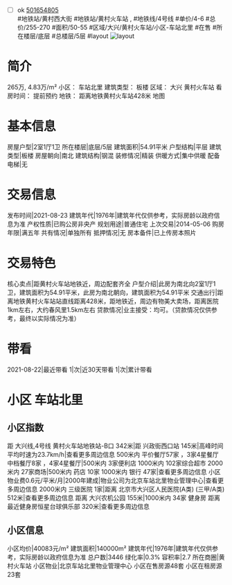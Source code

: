 - [ ] ok [501654805](https://bj.5i5j.com/ershoufang/501654805.html)  
 #地铁站/黄村西大街 #地铁站/黄村火车站 ,  #地铁线/4号线
#单价/4-6 #总价/255-270 #面积/50-55   #区域/大兴/黄村火车站/小区-车站北里 #在售 #所在楼层/底层 #总楼层/5层 #layout 
![layout](http://image2a.5i5j.com/bdir/layout/9c8b74b6b1864a279a5a29f7e57b5489.jpg_P5.jpg) 
# 简介 
 265万,  4.83万/m² 
小区： 车站北里
建筑类型： 板楼
区域： 大兴 黄村火车站
看房时间： 提前预约
地铁： 距离地铁黄村火车站428米 地图
# 基本信息 
 房屋户型|2室1厅1卫
所在楼层|底层/5层
建筑面积|54.91平米
户型结构|平层
建筑类型|板楼
房屋朝向|南北
建筑结构|钢混
装修情况|精装
供暖方式|集中供暖
配备电梯|无
# 交易信息 
 发布时间|2021-08-23
建筑年代|1976年|建筑年代仅供参考，实际房龄以政府信息为准
产权性质|已购公房非央产
规划用途|普通住宅
上次交易|2014-05-06
购房年限|满五年
共有情况|单独所有
抵押情况|无
房本备件|已上传房本照片
# 交易特色 
 核心卖点|距黄村火车站地铁近，周边配套齐全
户型介绍|此房为南北向2室1厅1卫，建筑面积为54.91平米，此房为南北朝向，建筑面积为54.91平米
交通出行|距离地铁黄村火车站站直线距离428米，距地铁近，周边有物美大卖场，距离医院1km左右，大约春风里1.5km左右
贷款情况|业主接受：均可。（贷款情况仅供参考，最终以实际情况为准）
# 带看 
 2021-08-22|最近带看	 1|次|近30天带看	 1|次|累计带看
# 小区 车站北里
## 小区指数 
 距 大兴线,4号线 黄村火车站地铁站-B口 342米|距 兴政街西口站 145米|高峰时间平均时速为23.7km/h|查看更多周边信息
500米内 平价餐厅57家 ，3家4星餐厅
中档餐厅8家 ，4家4星餐厅|500米内 3家便利店
1000米内 102家综合超市
2000米内 27家商场|500米内 药店 10家
1000米内 银行 47家|查看更多周边信息
小区物业费0.6元/平米/月|2000年建成|物业公司为北京车站北里物业管理中心|查看更多周边信息
2000米内 三级医院 1家|距离 北京市大兴区人民医院(A类) (三甲/A类) 512米|查看更多周边信息
距离 大兴农机公园 155米|1000米内 34家 健身房
距离最近健身房恒星台球俱乐部 320米|查看更多周边信息
## 小区信息 
 小区均价|40083元/m²
建筑面积|140000m²
建筑年代|1976年|建筑年代仅供参考，实际房龄以政府信息为准
总户数|3446
绿化率|0.3%
容积率|2.7
所在商圈|黄村火车站
小区物业|北京车站北里物业管理中心
小区在售房源48套
小区在租房源23套
